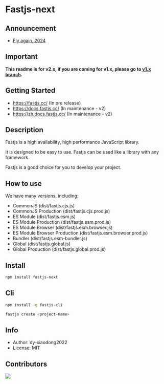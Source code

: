 # Fastjs-next

## Announcement

- [Fly again, 2024](https://github.com/fastjs-team/fastjs-next/discussions/59)

## Important

**This readme is for v2.x, if you are coming for v1.x, please go to [v1.x branch](https://github.com/fastjs-team/fastjs-next/tree/old-version).**

## Getting Started

- https://fastjs.cc/ (In pre release)
- https://docs.fastjs.cc/ (In maintenance - v2)
- https://zh.docs.fastjs.cc/ (In maintenance - v2)

## Description

Fastjs is a high availability, high performance JavaScript library.

It is designed to be easy to use. Fastjs can be used like a library with any framework.

Fastjs is a good choice for you to develop your project.

## How to use

We have many versions, including:
- CommonJS (dist/fastjs.cjs.js)
- CommonJS Production (dist/fastjs.cjs.prod.js)
- ES Module (dist/fastjs.esm.js)
- ES Module Production (dist/fastjs.esm.prod.js)
- ES Module Browser (dist/fastjs.esm.browser.js)
- ES Module Browser Production (dist/fastjs.esm.browser.prod.js)
- Bundler (dist/fastjs.esm-bundler.js)
- Global (dist/fastjs.global.js)
- Global Production (dist/fastjs.global.prod.js)

## Install

```bash
npm install fastjs-next
```

## Cli

```bash
npm install -g fastjs-cli

fastjs create <project-name>
```

## Info

- Author: dy-xiaodong2022
- License: MIT

## Contributors

<a href="https://github.com/fastjs-team/fastjs-next/graphs/contributors">
  <img src="https://contrib.rocks/image?repo=fastjs-team/fastjs-next" />
</a>